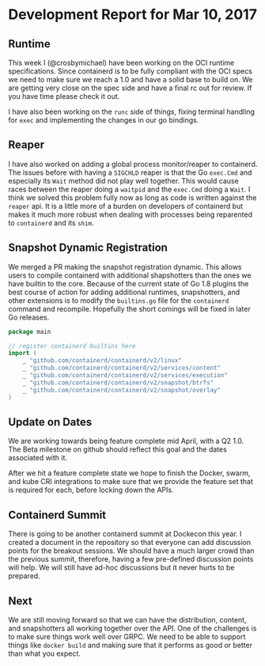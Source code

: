 # Development Report for Mar 10, 2017

## Runtime

This week I (@crosbymichael) have been working on the OCI runtime specifications.  Since containerd is to be fully compliant with the OCI specs we need to make sure we reach a 1.0 and have a solid base to build on.  We are getting very close on the spec side and have a final rc out for review.  If you have time please check it out.

I have also been working on the `runc` side of things, fixing terminal handling for `exec` and implementing the changes in our go bindings.

## Reaper

I have also worked on adding a global process monitor/reaper to containerd.  The issues before with having a `SIGCHLD` reaper is that the Go `exec.Cmd` and especially its `Wait` method did not play well together.  This would cause races between the reaper doing a `waitpid` and the `exec.Cmd` doing a `Wait`.  I think we solved this problem fully now as long as code is written against the `reaper` api.  It is a little more of a burden on developers of containerd but makes it much more robust when dealing with processes being reparented to `containerd` and its `shim`.

## Snapshot Dynamic Registration

We merged a PR making the snapshot registration dynamic.  This allows users to compile containerd with additional shapshotters than the ones we have builtin to the core.  Because of the current state of Go 1.8 plugins the best course of action for adding additional runtimes, snapshotters, and other extensions is to modify the `builtins.go` file for the `containerd` command and recompile.  Hopefully the short comings will be fixed in later Go releases.

```go
package main

// register containerd builtins here
import (
	_ "github.com/containerd/containerd/v2/linux"
	_ "github.com/containerd/containerd/v2/services/content"
	_ "github.com/containerd/containerd/v2/services/execution"
	_ "github.com/containerd/containerd/v2/snapshot/btrfs"
	_ "github.com/containerd/containerd/v2/snapshot/overlay"
)
```

## Update on Dates

We are working towards being feature complete mid April, with a Q2 1.0.  The Beta milestone on github should reflect this goal and the dates associated with it.

After we hit a feature complete state we hope to finish the Docker, swarm, and kube CRI integrations to make sure that we provide the feature set that is required for each, before locking down the APIs.

## Containerd Summit

There is going to be another containerd summit at Dockecon this year.  I created a document in the repository so that everyone can add discussion points for the breakout sessions.  We should have a much larger crowd than the previous summit, therefore, having a few pre-defined discussion points will help.  We will still have ad-hoc discussions but it never hurts to be prepared.


## Next

We are still moving forward so that we can have the distribution, content, and snapshotters all working together over the API.  One of the challenges is to make sure things work well over GRPC.  We need to be able to support things like `docker build` and making sure that it performs as good or better than what you expect.
